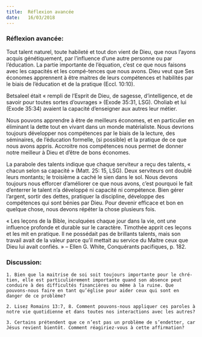 ```yaml
---
title:  Réflexion avancée
date:   16/03/2018
---
```


### Réflexion avancée: 

Tout talent naturel, toute habileté et tout don vient de Dieu, que nous l’ayons acquis génétiquement, par l’influence d’une autre personne ou par l’éducation. La partie importante de l’équation, c’est ce que nous faisons avec les capacités et les compé-tences que nous avons. Dieu veut que Ses économes apprennent à être maitres de leurs compétences et habilités par le biais de l’éducation et de la pratique (Eccl. 10:10).

Betsaleel était « rempli de l’Esprit de Dieu, de sagesse, d’intelligence, et de savoir pour toutes sortes d’ouvrages » (Exode 35:31, LSG). Oholiab et lui (Exode 35:34) avaient la capacité d’enseigner aux autres leur métier. 

Nous pouvons apprendre à être de meilleurs économes, et en particulier en éliminant la dette tout en vivant dans un monde matérialiste. Nous devrions toujours développer nos compétences par le biais de la lecture, des séminaires, de l’éducation formelle, (si possible) et la pratique de ce que nous avons appris. Accroitre nos compétences nous permet de donner notre meilleur à Dieu et d’être de bons économes. 

La parabole des talents indique que chaque serviteur a reçu des talents, « chacun selon sa capacité » (Matt. 25: 15, LSG). Deux serviteurs ont doublé leurs montants; le troisième a caché le sien dans le sol. Nous devons toujours nous efforcer d’améliorer ce que nous avons, c’est pourquoi le fait d’enterrer le talent n’a développé ni capacité ni compétence. Bien gérer l’argent, sortir des dettes, pratiquer la discipline, développe des compétences qui sont bénies par Dieu. Pour devenir efficace et bon en quelque chose, nous devons répéter la chose plusieurs fois. 

« Les leçons de la Bible, inculquées chaque jour dans la vie, ont une influence profonde et durable sur le caractère. Timothée apprit ces leçons et les mit en pratique. Il ne possédait pas de brillants talents, mais son travail avait de la valeur parce qu’il mettait au service du Maitre ceux que Dieu lui avait confiés. » – Ellen G. White, Conquérants pacifiques, p. 182.

### Discussion:

`1. Bien que la maitrise de soi soit toujours importante pour le chré-tien, elle est particulièrement importante quand son absence peut conduire à des difficultés financières ou même à la ruine. Que pouvons-nous faire en tant qu’église pour aider ceux qui sont en danger de ce problème?`

`2. Lisez Romains 13:7, 8. Comment pouvons-nous appliquer ces paroles à notre vie quotidienne et dans toutes nos interactions avec les autres?`

`3. Certains prétendent que ce n’est pas un problème de s’endetter, car Jésus revient bientôt. Comment réagiriez-vous à cette affirmation?`